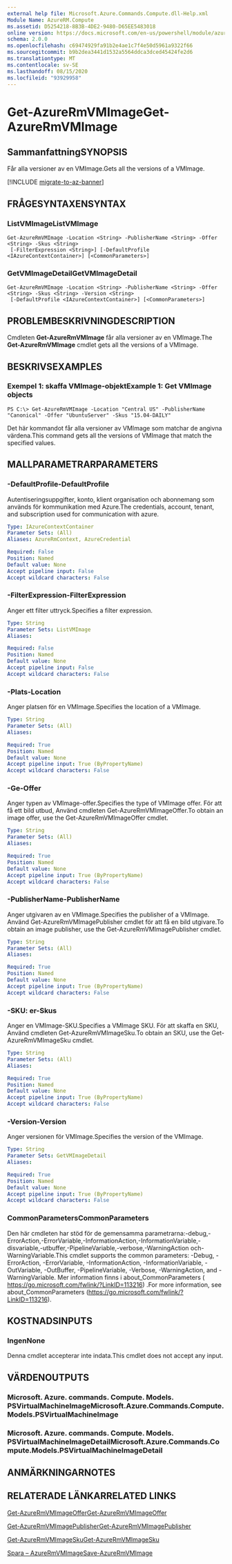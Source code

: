```yaml
---
external help file: Microsoft.Azure.Commands.Compute.dll-Help.xml
Module Name: AzureRM.Compute
ms.assetid: D5254218-8B3B-4DE2-9480-D65EE5483018
online version: https://docs.microsoft.com/en-us/powershell/module/azurerm.compute/get-azurermvmimage
schema: 2.0.0
ms.openlocfilehash: c69474929fa91b2e4ae1c7f4e50d5961a9322f66
ms.sourcegitcommit: b9b2dea3441d1532a5564ddca3dced45424fe2d6
ms.translationtype: MT
ms.contentlocale: sv-SE
ms.lasthandoff: 08/15/2020
ms.locfileid: "93929958"
---
```

# <span data-ttu-id="f2b24-101">Get-AzureRmVMImage</span><span class="sxs-lookup"><span data-stu-id="f2b24-101">Get-AzureRmVMImage</span></span>

## <span data-ttu-id="f2b24-102">Sammanfattning</span><span class="sxs-lookup"><span data-stu-id="f2b24-102">SYNOPSIS</span></span>
<span data-ttu-id="f2b24-103">Får alla versioner av en VMImage.</span><span class="sxs-lookup"><span data-stu-id="f2b24-103">Gets all the versions of a VMImage.</span></span>

[!INCLUDE [migrate-to-az-banner](../../includes/migrate-to-az-banner.md)]

## <span data-ttu-id="f2b24-104">FRÅGESYNTAXEN</span><span class="sxs-lookup"><span data-stu-id="f2b24-104">SYNTAX</span></span>

### <span data-ttu-id="f2b24-105">ListVMImage</span><span class="sxs-lookup"><span data-stu-id="f2b24-105">ListVMImage</span></span>
```
Get-AzureRmVMImage -Location <String> -PublisherName <String> -Offer <String> -Skus <String>
 [-FilterExpression <String>] [-DefaultProfile <IAzureContextContainer>] [<CommonParameters>]
```

### <span data-ttu-id="f2b24-106">GetVMImageDetail</span><span class="sxs-lookup"><span data-stu-id="f2b24-106">GetVMImageDetail</span></span>
```
Get-AzureRmVMImage -Location <String> -PublisherName <String> -Offer <String> -Skus <String> -Version <String>
 [-DefaultProfile <IAzureContextContainer>] [<CommonParameters>]
```

## <span data-ttu-id="f2b24-107">PROBLEMBESKRIVNING</span><span class="sxs-lookup"><span data-stu-id="f2b24-107">DESCRIPTION</span></span>
<span data-ttu-id="f2b24-108">Cmdleten **Get-AzureRmVMImage** får alla versioner av en VMImage.</span><span class="sxs-lookup"><span data-stu-id="f2b24-108">The **Get-AzureRmVMImage** cmdlet gets all the versions of a VMImage.</span></span>

## <span data-ttu-id="f2b24-109">BESKRIVS</span><span class="sxs-lookup"><span data-stu-id="f2b24-109">EXAMPLES</span></span>

### <span data-ttu-id="f2b24-110">Exempel 1: skaffa VMImage-objekt</span><span class="sxs-lookup"><span data-stu-id="f2b24-110">Example 1: Get VMImage objects</span></span>
```
PS C:\> Get-AzureRmVMImage -Location "Central US" -PublisherName "Canonical" -Offer "UbuntuServer" -Skus "15.04-DAILY"
```

<span data-ttu-id="f2b24-111">Det här kommandot får alla versioner av VMImage som matchar de angivna värdena.</span><span class="sxs-lookup"><span data-stu-id="f2b24-111">This command gets all the versions of VMImage that match the specified values.</span></span>

## <span data-ttu-id="f2b24-112">MALLPARAMETRAR</span><span class="sxs-lookup"><span data-stu-id="f2b24-112">PARAMETERS</span></span>

### <span data-ttu-id="f2b24-113">-DefaultProfile</span><span class="sxs-lookup"><span data-stu-id="f2b24-113">-DefaultProfile</span></span>
<span data-ttu-id="f2b24-114">Autentiseringsuppgifter, konto, klient organisation och abonnemang som används för kommunikation med Azure.</span><span class="sxs-lookup"><span data-stu-id="f2b24-114">The credentials, account, tenant, and subscription used for communication with azure.</span></span>

```yaml
Type: IAzureContextContainer
Parameter Sets: (All)
Aliases: AzureRmContext, AzureCredential

Required: False
Position: Named
Default value: None
Accept pipeline input: False
Accept wildcard characters: False
```

### <span data-ttu-id="f2b24-115">-FilterExpression</span><span class="sxs-lookup"><span data-stu-id="f2b24-115">-FilterExpression</span></span>
<span data-ttu-id="f2b24-116">Anger ett filter uttryck.</span><span class="sxs-lookup"><span data-stu-id="f2b24-116">Specifies a filter expression.</span></span>

```yaml
Type: String
Parameter Sets: ListVMImage
Aliases: 

Required: False
Position: Named
Default value: None
Accept pipeline input: False
Accept wildcard characters: False
```

### <span data-ttu-id="f2b24-117">-Plats</span><span class="sxs-lookup"><span data-stu-id="f2b24-117">-Location</span></span>
<span data-ttu-id="f2b24-118">Anger platsen för en VMImage.</span><span class="sxs-lookup"><span data-stu-id="f2b24-118">Specifies the location of a VMImage.</span></span>

```yaml
Type: String
Parameter Sets: (All)
Aliases: 

Required: True
Position: Named
Default value: None
Accept pipeline input: True (ByPropertyName)
Accept wildcard characters: False
```

### <span data-ttu-id="f2b24-119">-Ge</span><span class="sxs-lookup"><span data-stu-id="f2b24-119">-Offer</span></span>
<span data-ttu-id="f2b24-120">Anger typen av VMImage-offer.</span><span class="sxs-lookup"><span data-stu-id="f2b24-120">Specifies the type of VMImage offer.</span></span>
<span data-ttu-id="f2b24-121">För att få ett bild utbud, Använd cmdleten Get-AzureRmVMImageOffer.</span><span class="sxs-lookup"><span data-stu-id="f2b24-121">To obtain an image offer, use the Get-AzureRmVMImageOffer cmdlet.</span></span>

```yaml
Type: String
Parameter Sets: (All)
Aliases: 

Required: True
Position: Named
Default value: None
Accept pipeline input: True (ByPropertyName)
Accept wildcard characters: False
```

### <span data-ttu-id="f2b24-122">-PublisherName</span><span class="sxs-lookup"><span data-stu-id="f2b24-122">-PublisherName</span></span>
<span data-ttu-id="f2b24-123">Anger utgivaren av en VMImage.</span><span class="sxs-lookup"><span data-stu-id="f2b24-123">Specifies the publisher of a VMImage.</span></span>
<span data-ttu-id="f2b24-124">Använd Get-AzureRmVMImagePublisher cmdlet för att få en bild utgivare.</span><span class="sxs-lookup"><span data-stu-id="f2b24-124">To obtain an image publisher, use the Get-AzureRmVMImagePublisher cmdlet.</span></span>

```yaml
Type: String
Parameter Sets: (All)
Aliases: 

Required: True
Position: Named
Default value: None
Accept pipeline input: True (ByPropertyName)
Accept wildcard characters: False
```

### <span data-ttu-id="f2b24-125">-SKU: er</span><span class="sxs-lookup"><span data-stu-id="f2b24-125">-Skus</span></span>
<span data-ttu-id="f2b24-126">Anger en VMImage-SKU.</span><span class="sxs-lookup"><span data-stu-id="f2b24-126">Specifies a VMImage SKU.</span></span>
<span data-ttu-id="f2b24-127">För att skaffa en SKU, Använd cmdleten Get-AzureRmVMImageSku.</span><span class="sxs-lookup"><span data-stu-id="f2b24-127">To obtain an SKU, use the Get-AzureRmVMImageSku cmdlet.</span></span>

```yaml
Type: String
Parameter Sets: (All)
Aliases: 

Required: True
Position: Named
Default value: None
Accept pipeline input: True (ByPropertyName)
Accept wildcard characters: False
```

### <span data-ttu-id="f2b24-128">-Version</span><span class="sxs-lookup"><span data-stu-id="f2b24-128">-Version</span></span>
<span data-ttu-id="f2b24-129">Anger versionen för VMImage.</span><span class="sxs-lookup"><span data-stu-id="f2b24-129">Specifies the version of the VMImage.</span></span>

```yaml
Type: String
Parameter Sets: GetVMImageDetail
Aliases: 

Required: True
Position: Named
Default value: None
Accept pipeline input: True (ByPropertyName)
Accept wildcard characters: False
```

### <span data-ttu-id="f2b24-130">CommonParameters</span><span class="sxs-lookup"><span data-stu-id="f2b24-130">CommonParameters</span></span>
<span data-ttu-id="f2b24-131">Den här cmdleten har stöd för de gemensamma parametrarna:-debug,-ErrorAction,-ErrorVariable,-InformationAction,-InformationVariable,-disvariable,-utbuffer,-PipelineVariable,-verbose,-WarningAction och-WarningVariable.</span><span class="sxs-lookup"><span data-stu-id="f2b24-131">This cmdlet supports the common parameters: -Debug, -ErrorAction, -ErrorVariable, -InformationAction, -InformationVariable, -OutVariable, -OutBuffer, -PipelineVariable, -Verbose, -WarningAction, and -WarningVariable.</span></span> <span data-ttu-id="f2b24-132">Mer information finns i about_CommonParameters ( https://go.microsoft.com/fwlink/?LinkID=113216) .</span><span class="sxs-lookup"><span data-stu-id="f2b24-132">For more information, see about_CommonParameters (https://go.microsoft.com/fwlink/?LinkID=113216).</span></span>

## <span data-ttu-id="f2b24-133">KOSTNADS</span><span class="sxs-lookup"><span data-stu-id="f2b24-133">INPUTS</span></span>

### <span data-ttu-id="f2b24-134">Ingen</span><span class="sxs-lookup"><span data-stu-id="f2b24-134">None</span></span>
<span data-ttu-id="f2b24-135">Denna cmdlet accepterar inte indata.</span><span class="sxs-lookup"><span data-stu-id="f2b24-135">This cmdlet does not accept any input.</span></span>

## <span data-ttu-id="f2b24-136">VÄRDEN</span><span class="sxs-lookup"><span data-stu-id="f2b24-136">OUTPUTS</span></span>

### <span data-ttu-id="f2b24-137">Microsoft. Azure. commands. Compute. Models. PSVirtualMachineImage</span><span class="sxs-lookup"><span data-stu-id="f2b24-137">Microsoft.Azure.Commands.Compute.Models.PSVirtualMachineImage</span></span>

### <span data-ttu-id="f2b24-138">Microsoft. Azure. commands. Compute. Models. PSVirtualMachineImageDetail</span><span class="sxs-lookup"><span data-stu-id="f2b24-138">Microsoft.Azure.Commands.Compute.Models.PSVirtualMachineImageDetail</span></span>

## <span data-ttu-id="f2b24-139">ANMÄRKNINGAR</span><span class="sxs-lookup"><span data-stu-id="f2b24-139">NOTES</span></span>

## <span data-ttu-id="f2b24-140">RELATERADE LÄNKAR</span><span class="sxs-lookup"><span data-stu-id="f2b24-140">RELATED LINKS</span></span>

[<span data-ttu-id="f2b24-141">Get-AzureRmVMImageOffer</span><span class="sxs-lookup"><span data-stu-id="f2b24-141">Get-AzureRmVMImageOffer</span></span>](./Get-AzureRmVMImageOffer.md)

[<span data-ttu-id="f2b24-142">Get-AzureRmVMImagePublisher</span><span class="sxs-lookup"><span data-stu-id="f2b24-142">Get-AzureRmVMImagePublisher</span></span>](./Get-AzureRmVMImagePublisher.md)

[<span data-ttu-id="f2b24-143">Get-AzureRmVMImageSku</span><span class="sxs-lookup"><span data-stu-id="f2b24-143">Get-AzureRmVMImageSku</span></span>](./Get-AzureRmVMImageSku.md)

[<span data-ttu-id="f2b24-144">Spara – AzureRmVMImage</span><span class="sxs-lookup"><span data-stu-id="f2b24-144">Save-AzureRmVMImage</span></span>](./Save-AzureRmVMImage.md)


